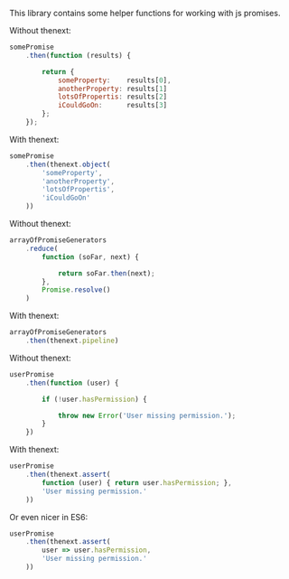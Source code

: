 

This library contains some helper functions for working with js promises.

Without thenext:

```js
somePromise
	.then(function (results) {

		return {
			someProperty:    results[0],
			anotherProperty: results[1]
			lotsOfPropertis: results[2]
			iCouldGoOn:      results[3]
		};
	});
```

With thenext:

```js
somePromise
	.then(thenext.object(
		'someProperty',
		'anotherProperty',
		'lotsOfPropertis',
		'iCouldGoOn'
	))
```

Without thenext:

```js
arrayOfPromiseGenerators
	.reduce(
		function (soFar, next) {

			return soFar.then(next);
		},
		Promise.resolve()
	)
```

With thenext:

```js
arrayOfPromiseGenerators
	.then(thenext.pipeline)
```

Without thenext:

```js
userPromise
	.then(function (user) {

		if (!user.hasPermission) {

			throw new Error('User missing permission.');
		}
	})
```

With thenext:

```js
userPromise
	.then(thenext.assert(
		function (user) { return user.hasPermission; },
		'User missing permission.'
	))
```

Or even nicer in ES6:

```js
userPromise
	.then(thenext.assert(
		user => user.hasPermission,
		'User missing permission.'
	))
```









